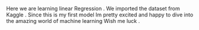 Here we are learning linear Regression . 
We imported the dataset from Kaggle . 
Since this is my first model Im pretty excited and happy to dive into the amazing world of machine learning
Wish me luck .
